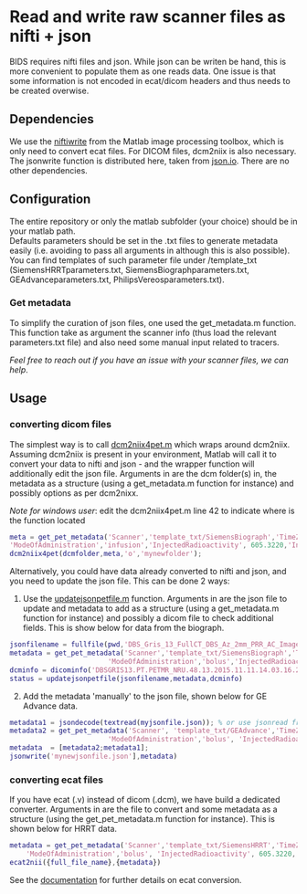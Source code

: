# Read and write raw scanner files as nifti + json

BIDS requires nifti files and json. While json can be writen be hand, this is more convenient to populate them as one reads data. One issue is that some information is not encoded in ecat/dicom headers and thus needs to be created overwise.

## Dependencies

We use the [niftiwrite](https://se.mathworks.com/help/images/ref/niftiwrite.html) from the Matlab image processing toolbox, which is only need to convert ecat files. For DICOM files, dcm2niix is also necessary. The jsonwrite function is distributed here, taken from [json.io](https://github.com/gllmflndn/JSONio). There are no other dependencies.

## Configuration

The entire repository or only the matlab subfolder (your choice) should be in your matlab path.  
Defaults parameters should be set in the .txt files to generate metadata easily (i.e. avoiding to pass all arguments in although this is also possible). You can find templates of such parameter file under /template_txt (SiemensHRRTparameters.txt, SiemensBiographparameters.txt, GEAdvanceparameters.txt,  PhilipsVereosparameters.txt).

### Get metadata

To simplify the curation of json files, one used the get_metadata.m function. This function take as argument the scanner info (thus load the relevant parameters.txt file) and also need some manual input related to tracers.  
  
_Feel free to reach out if you have an issue with your scanner files, we can help_.

## Usage

### converting dicom files

The simplest way is to call [dcm2niix4pet.m](https://github.com/openneuropet/PET2BIDS/blob/main/matlab/dcm2niix4pet.m) which wraps around dcm2niix. Assuming dcm2niix is present in your environment, Matlab will call it to convert your data to nifti and json - and the wrapper function will additionally edit the json file. Arguments in are the dcm folder(s) in, the metadata as a structure (using a get_metadata.m function for instance) and possibly options as per dcm2nixx.  

_Note for windows user_: edit the dcm2niix4pet.m line 42 to indicate where is the function located

```matlab
meta = get_pet_metadata('Scanner','template_txt/SiemensBiograph','TimeZero','ScanStart','TracerName','CB36','TracerRadionuclide','C11', ...
'ModeOfAdministration','infusion','InjectedRadioactivity', 605.3220,'InjectedMass', 1.5934,'MolarActivity', 107.66);
dcm2niix4pet(dcmfolder,meta,'o','mynewfolder');
```  
Alternatively, you could have data already converted to nifti and json, and you need to update the json file. This can be done 2 ways:

1. Use the [updatejsonpetfile.m](https://github.com/openneuropet/PET2BIDS/blob/main/matlab/updatejsonpetfile.m) function. Arguments in are the json file to update and metadata to add as a structure (using a get_metadata.m function for instance) and possibly a dicom file to check additional fields. This is show below for data from the biograph.

```matlab
jsonfilename = fullfile(pwd,'DBS_Gris_13_FullCT_DBS_Az_2mm_PRR_AC_Images_20151109090448_48.json')
metadata = get_pet_metadata('Scanner','template_txt/SiemensBiograph','TimeZero','ScanStart','TracerName','AZ10416936','TracerRadionuclide','C11', ...
                        'ModeOfAdministration','bolus','InjectedRadioactivity', 605.3220,'InjectedMass', 1.5934,'MolarActivity', 107.66)
dcminfo = dicominfo('DBSGRIS13.PT.PETMR_NRU.48.13.2015.11.11.14.03.16.226.61519201.dcm')
status = updatejsonpetfile(jsonfilename,metadata,dcminfo)
```  

2. Add the metadata 'manually' to the json file, shown below for GE Advance data. 

```matlab
metadata1 = jsondecode(textread(myjsonfile.json)); % or use jsonread from the matlab BIDS library
metadata2 = get_pet_metadata('Scanner', 'template_txt/GEAdvance','TimeZero','XXX','TracerName','DASB','TracerRadionuclide','C11', ...
                        'ModeOfAdministration','bolus', 'InjectedRadioactivity', 605.3220,'InjectedMass', 1.5934,'MolarActivity', 107.66)
metadata  = [metadata2;metadata1];                        
jsonwrite('mynewjsonfile.json'],metadata)                        
```  


### converting ecat files

If you have ecat (.v) instead of dicom (.dcm), we have build a dedicated converter. Arguments in are the file to convert and some metadata as a structure (using the get_pet_metadata.m function for instance). This is shown below for HRRT data.

```matlab
metadata = get_pet_metadata('Scanner','template_txt/SiemensHRRT','TimeZero','XXX','TracerName','DASB','TracerRadionuclide','C11', ...
    'ModeOfAdministration','bolus', 'InjectedRadioactivity', 605.3220,'InjectedMass', 1.5934,'MolarActivity', 107.66)
ecat2nii({full_file_name},{metadata})
```  
See the [documentation](https://github.com/openneuropet/PET2BIDS/blob/main/matlab/unit_tests/Readme.md) for further details on ecat conversion.  

